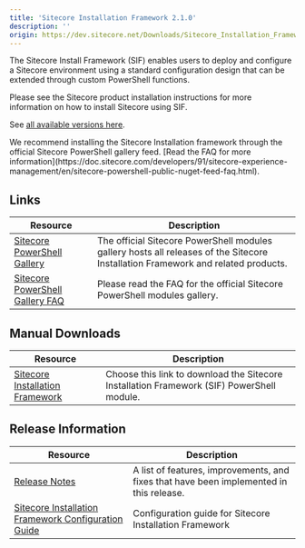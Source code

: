 ```yaml
---
title: 'Sitecore Installation Framework 2.1.0'
description: ''
origin: https://dev.sitecore.net/Downloads/Sitecore_Installation_Framework/2x/Sitecore_Installation_Framework_210
---
```


The Sitecore Install Framework (SIF) enables users to deploy and configure a Sitecore environment using a standard configuration design that can be extended through custom PowerShell functions.

Please see the Sitecore product installation instructions for more information on how to install Sitecore using SIF.

See [all available versions here](/downloads/Sitecore_Installation_Framework).

  <Alert variant='warning' mb={4}>
    <AlertIcon />
    We recommend installing the Sitecore Installation framework through the official Sitecore PowerShell gallery feed. [Read the FAQ for more information](https://doc.sitecore.com/developers/91/sitecore-experience-management/en/sitecore-powershell-public-nuget-feed-faq.html).
  </Alert>


## Links

| Resource                                                                                                                                                               | Description                                                                                                                      |
| ---------------------------------------------------------------------------------------------------------------------------------------------------------------------- | -------------------------------------------------------------------------------------------------------------------------------- |
| [Sitecore PowerShell Gallery](https://cloudsmith.io/~sitecore/repos/resources/packages/)                                                                               | The official Sitecore PowerShell modules gallery hosts all releases of the Sitecore Installation Framework and related products. |
| [Sitecore PowerShell Gallery FAQ](https://doc.sitecore.net/sitecore_experience_platform/developing/developing_with_sitecore/sitecore_powershell_public_nuget_feed_faq) | Please read the FAQ for the official Sitecore PowerShell modules gallery.                                                        |

## Manual Downloads

| Resource                                                                                                                                                                                                   | Description                                                                               |
| ---------------------------------------------------------------------------------------------------------------------------------------------------------------------------------------------------------- | ----------------------------------------------------------------------------------------- |
| [Sitecore Installation Framework](https://scdp.blob.core.windows.net/downloads/Sitecore%20Installation%20Framework/2x/Sitecore%20Installation%20Framework%20210/Secure/SitecoreInstallFramework.2.1.0.zip) | Choose this link to download the Sitecore Installation Framework (SIF) PowerShell module. |

## Release Information

| Resource                                                                                                                                                                                                                                                  | Description                                                                             |
| --------------------------------------------------------------------------------------------------------------------------------------------------------------------------------------------------------------------------------------------------------- | --------------------------------------------------------------------------------------- |
| [Release Notes](/downloads/Sitecore_Installation_Framework/2x/Sitecore_Installation_Framework_210/Release_Notes)                                                                                                                                          | A list of features, improvements, and fixes that have been implemented in this release. |
| [Sitecore Installation Framework Configuration Guide](https://scdp.blob.core.windows.net/downloads/Sitecore%20Installation%20Framework/2x/Sitecore%20Installation%20Framework%20210/Secure/Sitecore-Installation-Framework-Configuration-Guide-2.1.0.pdf) | Configuration guide for Sitecore Installation Framework                                 |
